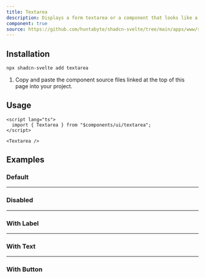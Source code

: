 ```yaml
---
title: Textarea
description: Displays a form textarea or a component that looks like a textarea.
component: true
source: https://github.com/huntabyte/shadcn-svelte/tree/main/apps/www/src/lib/components/ui/textarea
---
```


<script>
  import { ComponentPreview, ManualInstall } from '$lib/components/docs';
</script>

<ComponentPreview name="textarea-demo">

<div />

</ComponentPreview>

## Installation

```bash
npx shadcn-svelte add textarea
```

<ManualInstall>

1. Copy and paste the component source files linked at the top of this page into your project.

</ManualInstall>

## Usage

```svelte
<script lang="ts">
  import { Textarea } from "$components/ui/textarea";
</script>
```

```svelte
<Textarea />
```

## Examples

### Default

<ComponentPreview name="textarea-demo">

<div />

</ComponentPreview>

---

### Disabled

<ComponentPreview name="textarea-disabled">

<div />

</ComponentPreview>

---

### With Label

<ComponentPreview name="textarea-with-label">

<div />

</ComponentPreview>

---

### With Text

<ComponentPreview name="textarea-with-text">

<div />

</ComponentPreview>

---

### With Button

<ComponentPreview name="textarea-with-button">

<div />

</ComponentPreview>
